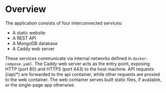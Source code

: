 # Overview

The application consists of four interconnected services:
- A static website
- A REST API
- A MongoDB database
- A Caddy web server

These services communicate via internal networks defined in `docker-compose.yaml`. The Caddy web server acts as the entry point, exposing HTTP (port 80) and HTTPS (port 443) to the host machine. API requests (/api/*) are forwarded to the api container, while other requests are proxied to the web container. The web container serves built static files, if available, or the single-page app otherwise.